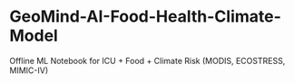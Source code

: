 # GeoMind-AI-Food-Health-Climate-Model
Offline ML Notebook for ICU + Food + Climate Risk (MODIS, ECOSTRESS, MIMIC-IV)
